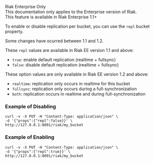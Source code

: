 <div class="info"><div class="title">Riak Enterprise Only</div>This documentation only applies to the Enterprise version of Riak.</div>

<div class="note"><div class="title">This feature is available in Riak Enterprise 1.1+</div></div>

To enable or disable replication per bucket, you can use the `repl` bucket property.

Some changes have ocurred between 1.1 and 1.2.

These `repl` values are available in Riak EE version 1.1 and above:

  * `true`: enable default replication (realtime + fullsync)
  * `false`: disable default replication (realtime + fullsync)

These option values are only available in Riak EE version 1.2 and above:

  * `realtime`: replication only occurs in realtime for this bucket
  * `fullsync`: replication only occurs during a full-synchronization
  * `both`: replication occurs in realtime and during full-synchronization

### Example of Disabling

```
curl -v -X PUT -H "Content-Type: application/json" \
-d '{"props":{"repl":false}}' \
http://127.0.0.1:8091/riak/my_bucket
```

### Example of Enabling

```
curl -v -X PUT -H "Content-Type: application/json" \
-d '{"props":{"repl":true}}' \
http://127.0.0.1:8091/riak/my_bucket
```
